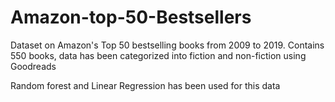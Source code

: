# Amazon-top-50-Bestsellers
Dataset on Amazon's Top 50 bestselling books from 2009 to 2019. Contains 550 books, data has been categorized into fiction and non-fiction using Goodreads

Random forest and Linear Regression has been used for this data

